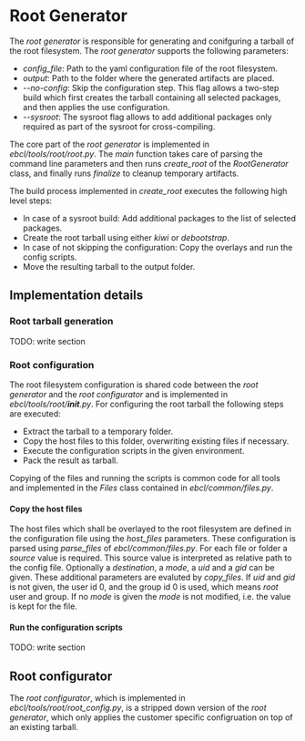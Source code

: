 # Root Generator

The _root generator_ is responsible for generating and conifguring a tarball of the root filesystem. The _root generator_ supports the following parameters:

- *config_file*: Path to the yaml configuration file of the root filesystem.
- *output*: Path to the folder where the generated artifacts are placed.
- *--no-config*: Skip the configuration step. This flag allows a two-step 
  build which first creates the tarball containing all selected packages,
  and then applies the use configuration.
- *--sysroot*: The sysroot flag allows to add additional packages only required
  as part of the sysroot for cross-compiling.

The core part of the _root generator_ is implemented in _ebcl/tools/root/root.py_.
The _main_ function takes care of parsing the command line parameters
and then runs _create_root_ of the _RootGenerator_ class, and finally runs
_finalize_ to cleanup temporary artifacts.

The build process implemented in *create_root* executes the following high level steps:

- In case of a sysroot build: Add additional packages to the list of selected packages.
- Create the root tarball using either _kiwi_ or _debootstrap_.
- In case of not skipping the configuration: Copy the overlays and run the config scripts.
- Move the resulting tarball to the output folder.

## Implementation details

### Root tarball generation

TODO: write section

### Root configuration

The root filesystem configuration is shared code between the _root generator_ and the _root configurator_ and is implemented in _ebcl/tools/root/__init__.py_. For configuring the root tarball the following steps are executed:

- Extract the tarball to a temporary folder.
- Copy the host files to this folder, overwriting existing files if necessary.
- Execute the configuration scripts in the given environment.
- Pack the result as tarball.

Copying of the files and running the scripts is common code for all tools and implemented in the _Files_ class contained in _ebcl/common/files.py_.

#### Copy the host files

The host files which shall be overlayed to the root filesystem are defined in the configuration file using the _host_files_ parameters. These configuration is parsed
using _parse_files_ of _ebcl/common/files.py_. For each file or folder a _source_
value is required. This source value is interpreted as relative path to the config file.
Optionally a _destination_, a _mode_, a _uid_ and a _gid_ can be given. These additional
parameters are evaluted by _copy_files_. If _uid_ and _gid_ is not given, the user id 0,
and the group id 0 is used, which means _root_ user and group. If no _mode_ is given
the _mode_ is not modified, i.e. the value is kept for the file.

#### Run the configuration scripts

TODO: write section

## Root configurator

The _root configurator_, which is implemented in _ebcl/tools/root/root_config.py_, is a stripped down version of the _root generator_, which only applies the customer specific configruation on top of an existing tarball.
